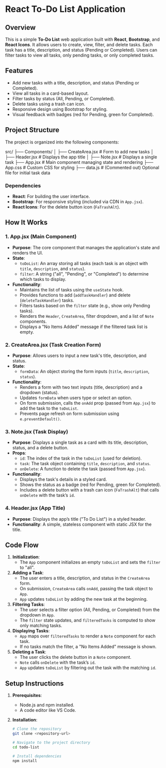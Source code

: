 # React To-Do List Application

## Overview

This is a simple **To-Do List** web application built with **React**, **Bootstrap**, and **React Icons**. It allows users to create, view, filter, and delete tasks. Each task has a title, description, and status (Pending or Completed). Users can filter tasks to view all tasks, only pending tasks, or only completed tasks.

## Features

- Add new tasks with a title, description, and status (Pending or Completed).
- View all tasks in a card-based layout.
- Filter tasks by status (All, Pending, or Completed).
- Delete tasks using a trash can icon.
- Responsive design using Bootstrap for styling.
- Visual feedback with badges (red for Pending, green for Completed).

## Project Structure

The project is organized into the following components:

src/
├── Components/
│ ├── CreateArea.jsx # Form to add new tasks
│ ├── Header.jsx # Displays the app title
│ ├── Note.jsx # Displays a single task
├── App.jsx # Main component managing state and rendering
├── App.css # Custom CSS for styling
├── data.js # (Commented out) Optional file for initial task data

### Dependencies

- **React**: For building the user interface.
- **Bootstrap**: For responsive styling (included via CDN in `App.jsx`).
- **React Icons**: For the delete button icon (`FaTrashAlt`).

## How It Works

### 1. **App.jsx** (Main Component)

- **Purpose**: The core component that manages the application's state and renders the UI.
- **State**:
  - `toDoList`: An array storing all tasks (each task is an object with `title`, `description`, and `status`).
  - `filter`: A string ("all", "Pending", or "Completed") to determine which tasks to display.
- **Functionality**:
  - Maintains the list of tasks using the `useState` hook.
  - Provides functions to add (`addTaskHandler`) and delete (`deleteTaskHandler`) tasks.
  - Filters tasks based on the `filter` state (e.g., show only Pending tasks).
  - Renders the `Header`, `CreateArea`, filter dropdown, and a list of `Note` components.
  - Displays a "No Items Added" message if the filtered task list is empty.

### 2. **CreateArea.jsx** (Task Creation Form)

- **Purpose**: Allows users to input a new task's title, description, and status.
- **State**:
  - `formData`: An object storing the form inputs (`title`, `description`, `status`).
- **Functionality**:
  - Renders a form with two text inputs (title, description) and a dropdown (status).
  - Updates `formData` when users type or select an option.
  - On form submission, calls the `onAdd` prop (passed from `App.jsx`) to add the task to the `toDoList`.
  - Prevents page refresh on form submission using `e.preventDefault()`.

### 3. **Note.jsx** (Task Display)

- **Purpose**: Displays a single task as a card with its title, description, status, and a delete button.
- **Props**:
  - `id`: The index of the task in the `toDoList` (used for deletion).
  - `task`: The task object containing `title`, `description`, and `status`.
  - `onDelete`: A function to delete the task (passed from `App.jsx`).
- **Functionality**:
  - Displays the task's details in a styled card.
  - Shows the status as a badge (red for Pending, green for Completed).
  - Includes a delete button with a trash can icon (`FaTrashAlt`) that calls `onDelete` with the task’s `id`.

### 4. **Header.jsx** (App Title)

- **Purpose**: Displays the app’s title ("To Do List") in a styled header.
- **Functionality**: A simple, stateless component with static JSX for the title.

## Code Flow

1. **Initialization**:
   - The `App` component initializes an empty `toDoList` and sets the `filter` to "all".
2. **Adding a Task**:
   - The user enters a title, description, and status in the `CreateArea` form.
   - On submission, `CreateArea` calls `onAdd`, passing the task object to `App`.
   - `App` updates `toDoList` by adding the new task at the beginning.
3. **Filtering Tasks**:
   - The user selects a filter option (All, Pending, or Completed) from the dropdown in `App`.
   - The `filter` state updates, and `filteredTasks` is computed to show only matching tasks.
4. **Displaying Tasks**:
   - `App` maps over `filteredTasks` to render a `Note` component for each task.
   - If no tasks match the filter, a "No Items Added" message is shown.
5. **Deleting a Task**:
   - The user clicks the delete button in a `Note` component.
   - `Note` calls `onDelete` with the task’s `id`.
   - `App` updates `toDoList` by filtering out the task with the matching `id`.

## Setup Instructions

1. **Prerequisites**:
   - Node.js and npm installed.
   - A code editor like VS Code.
2. **Installation**:

   ```bash
   # Clone the repository
   git clone <repository-url>

   # Navigate to the project directory
   cd todo-list

   # Install dependencies
   npm install
   ```
